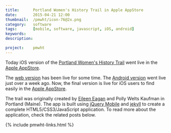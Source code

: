 ```yaml
---
title:      Portland Women's History Trail in Apple AppStore
date:       2015-04-21 12:00
thumbnail:  /pmwht/icon-76@2x.png
category:   software
tags:       [mobile, software, javascript, iOS, android]
keywords:
description:

project:    pmwht
---
```

Today iOS version of the [Portland Women's History Trail][2]
went live in the [Apple AppStore][applestore].


The [web version][4] has been live for some time. The [Android version][googlestore]
went live just over a week ago. Now, the final version is live for iOS users
to find easily in the [Apple AppStore][applestore].

The trail was originally created by [Eileen Eagan][1] and Polly Welts Kaufman
in Portland (Maine). The app is built using [jQuery Mobile][3] and
[jekyll][5] to create a complete HTML5/CSS3/JavaScript application. To read more
about the application, check the related posts below.

{% include pmwht-links.html %}

  [1]: http://usm.maine.edu/wgs/eileen-eagan
  [2]: https://usm.maine.edu/sites/default/files/history/A%20Woman's%20History,%20Eagen.pdf
  [3]: http://jquerymobile.com
  [4]: http://pmwht.org
  [5]: http://jekyllrb.com
  [6]: http://daringfireball.net/projects/markdown/
  [appstorelogo]: {{site.baseurl}}/assets/logos/download-on-the-app-store.png
  [applestore]: https://itunes.apple.com/us/app/portland-womens-history-trail/id984535668?mt=8
  [googlestore]: https://play.google.com/store/apps/details?id=com.maker9.pmwht
  [playlogo]: https://developer.android.com/images/brand/en_app_rgb_wo_60.png